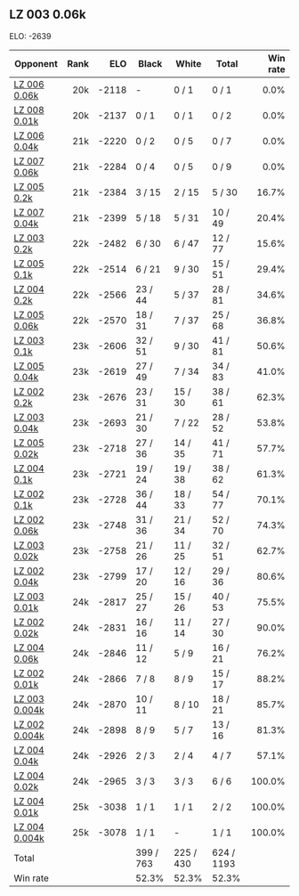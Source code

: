 ## LZ 003 0.06k ##

ELO: -2639

Opponent | Rank | ELO | Black | White | Total | Win rate
---------|-----:|----:|-------|-------|-------|-------:
[LZ 006 0.06k](LZ%20006%200.06k.md) | 20k | -2118 | - | 0 / 1 | 0 / 1 | 0.0%
[LZ 008 0.01k](LZ%20008%200.01k.md) | 20k | -2137 | 0 / 1 | 0 / 1 | 0 / 2 | 0.0%
[LZ 006 0.04k](LZ%20006%200.04k.md) | 21k | -2220 | 0 / 2 | 0 / 5 | 0 / 7 | 0.0%
[LZ 007 0.06k](LZ%20007%200.06k.md) | 21k | -2284 | 0 / 4 | 0 / 5 | 0 / 9 | 0.0%
[LZ 005 0.2k](LZ%20005%200.2k.md) | 21k | -2384 | 3 / 15 | 2 / 15 | 5 / 30 | 16.7%
[LZ 007 0.04k](LZ%20007%200.04k.md) | 21k | -2399 | 5 / 18 | 5 / 31 | 10 / 49 | 20.4%
[LZ 003 0.2k](LZ%20003%200.2k.md) | 22k | -2482 | 6 / 30 | 6 / 47 | 12 / 77 | 15.6%
[LZ 005 0.1k](LZ%20005%200.1k.md) | 22k | -2514 | 6 / 21 | 9 / 30 | 15 / 51 | 29.4%
[LZ 004 0.2k](LZ%20004%200.2k.md) | 22k | -2566 | 23 / 44 | 5 / 37 | 28 / 81 | 34.6%
[LZ 005 0.06k](LZ%20005%200.06k.md) | 22k | -2570 | 18 / 31 | 7 / 37 | 25 / 68 | 36.8%
[LZ 003 0.1k](LZ%20003%200.1k.md) | 23k | -2606 | 32 / 51 | 9 / 30 | 41 / 81 | 50.6%
[LZ 005 0.04k](LZ%20005%200.04k.md) | 23k | -2619 | 27 / 49 | 7 / 34 | 34 / 83 | 41.0%
[LZ 002 0.2k](LZ%20002%200.2k.md) | 23k | -2676 | 23 / 31 | 15 / 30 | 38 / 61 | 62.3%
[LZ 003 0.04k](LZ%20003%200.04k.md) | 23k | -2693 | 21 / 30 | 7 / 22 | 28 / 52 | 53.8%
[LZ 005 0.02k](LZ%20005%200.02k.md) | 23k | -2718 | 27 / 36 | 14 / 35 | 41 / 71 | 57.7%
[LZ 004 0.1k](LZ%20004%200.1k.md) | 23k | -2721 | 19 / 24 | 19 / 38 | 38 / 62 | 61.3%
[LZ 002 0.1k](LZ%20002%200.1k.md) | 23k | -2728 | 36 / 44 | 18 / 33 | 54 / 77 | 70.1%
[LZ 002 0.06k](LZ%20002%200.06k.md) | 23k | -2748 | 31 / 36 | 21 / 34 | 52 / 70 | 74.3%
[LZ 003 0.02k](LZ%20003%200.02k.md) | 23k | -2758 | 21 / 26 | 11 / 25 | 32 / 51 | 62.7%
[LZ 002 0.04k](LZ%20002%200.04k.md) | 23k | -2799 | 17 / 20 | 12 / 16 | 29 / 36 | 80.6%
[LZ 003 0.01k](LZ%20003%200.01k.md) | 24k | -2817 | 25 / 27 | 15 / 26 | 40 / 53 | 75.5%
[LZ 002 0.02k](LZ%20002%200.02k.md) | 24k | -2831 | 16 / 16 | 11 / 14 | 27 / 30 | 90.0%
[LZ 004 0.06k](LZ%20004%200.06k.md) | 24k | -2846 | 11 / 12 | 5 / 9 | 16 / 21 | 76.2%
[LZ 002 0.01k](LZ%20002%200.01k.md) | 24k | -2866 | 7 / 8 | 8 / 9 | 15 / 17 | 88.2%
[LZ 003 0.004k](LZ%20003%200.004k.md) | 24k | -2870 | 10 / 11 | 8 / 10 | 18 / 21 | 85.7%
[LZ 002 0.004k](LZ%20002%200.004k.md) | 24k | -2898 | 8 / 9 | 5 / 7 | 13 / 16 | 81.3%
[LZ 004 0.04k](LZ%20004%200.04k.md) | 24k | -2926 | 2 / 3 | 2 / 4 | 4 / 7 | 57.1%
[LZ 004 0.02k](LZ%20004%200.02k.md) | 24k | -2965 | 3 / 3 | 3 / 3 | 6 / 6 | 100.0%
[LZ 004 0.01k](LZ%20004%200.01k.md) | 25k | -3038 | 1 / 1 | 1 / 1 | 2 / 2 | 100.0%
[LZ 004 0.004k](LZ%20004%200.004k.md) | 25k | -3078 | 1 / 1 | - | 1 / 1 | 100.0%
Total | | | 399 / 763 | 225 / 430 | 624 / 1193 | 
Win rate| | | 52.3% | 52.3% | 52.3% | 
